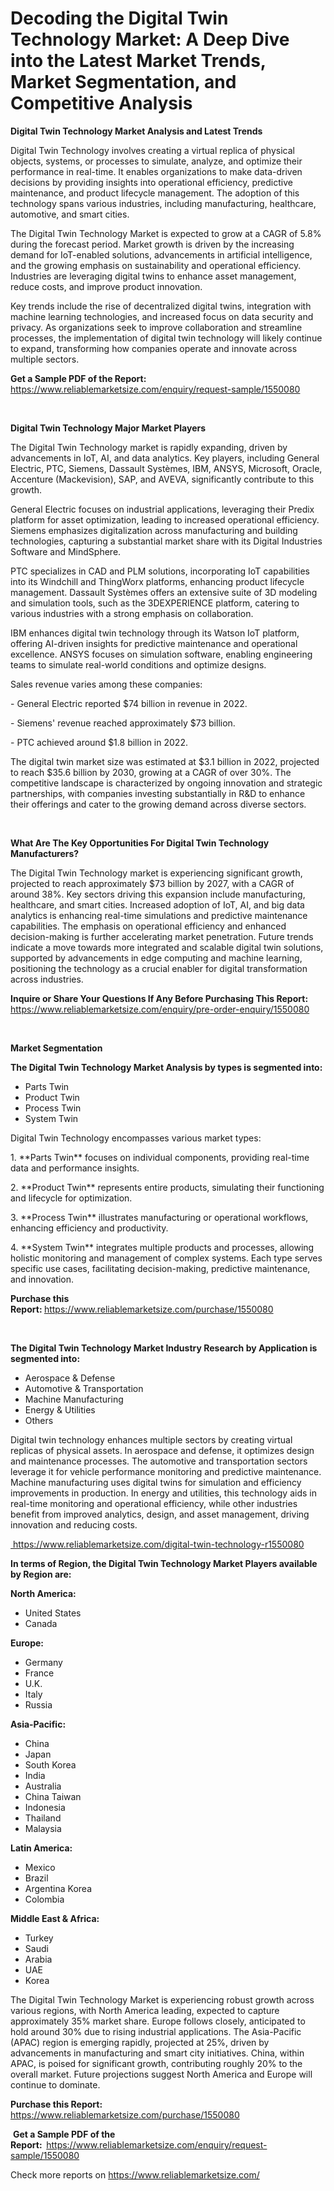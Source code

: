 <p><h1>Decoding the Digital Twin Technology Market: A Deep Dive into the Latest Market Trends, Market Segmentation, and Competitive Analysis</h1></p><p><strong>Digital Twin Technology Market Analysis and Latest Trends</strong></p>
<p><p>Digital Twin Technology involves creating a virtual replica of physical objects, systems, or processes to simulate, analyze, and optimize their performance in real-time. It enables organizations to make data-driven decisions by providing insights into operational efficiency, predictive maintenance, and product lifecycle management. The adoption of this technology spans various industries, including manufacturing, healthcare, automotive, and smart cities.</p><p>The Digital Twin Technology Market is expected to grow at a CAGR of 5.8% during the forecast period. Market growth is driven by the increasing demand for IoT-enabled solutions, advancements in artificial intelligence, and the growing emphasis on sustainability and operational efficiency. Industries are leveraging digital twins to enhance asset management, reduce costs, and improve product innovation.</p><p>Key trends include the rise of decentralized digital twins, integration with machine learning technologies, and increased focus on data security and privacy. As organizations seek to improve collaboration and streamline processes, the implementation of digital twin technology will likely continue to expand, transforming how companies operate and innovate across multiple sectors.</p></p>
<p><strong>Get a Sample PDF of the Report:&nbsp;</strong> <a href="https://www.reliablemarketsize.com/enquiry/request-sample/1550080?utm_campaign=2248&utm_medium=2&utm_source=Github&utm_content=ia&utm_term=09032025&utm_id=digital-twin-technology">https://www.reliablemarketsize.com/enquiry/request-sample/1550080</a></p>
<p>&nbsp;</p>
<p><strong>Digital Twin Technology Major Market Players</strong></p>
<p><p>The Digital Twin Technology market is rapidly expanding, driven by advancements in IoT, AI, and data analytics. Key players, including General Electric, PTC, Siemens, Dassault Systèmes, IBM, ANSYS, Microsoft, Oracle, Accenture (Mackevision), SAP, and AVEVA, significantly contribute to this growth.</p><p>General Electric focuses on industrial applications, leveraging their Predix platform for asset optimization, leading to increased operational efficiency. Siemens emphasizes digitalization across manufacturing and building technologies, capturing a substantial market share with its Digital Industries Software and MindSphere.</p><p>PTC specializes in CAD and PLM solutions, incorporating IoT capabilities into its Windchill and ThingWorx platforms, enhancing product lifecycle management. Dassault Systèmes offers an extensive suite of 3D modeling and simulation tools, such as the 3DEXPERIENCE platform, catering to various industries with a strong emphasis on collaboration.</p><p>IBM enhances digital twin technology through its Watson IoT platform, offering AI-driven insights for predictive maintenance and operational excellence. ANSYS focuses on simulation software, enabling engineering teams to simulate real-world conditions and optimize designs.</p><p>Sales revenue varies among these companies: </p><p>- General Electric reported $74 billion in revenue in 2022.</p><p>- Siemens' revenue reached approximately $73 billion.</p><p>- PTC achieved around $1.8 billion in 2022.</p><p>The digital twin market size was estimated at $3.1 billion in 2022, projected to reach $35.6 billion by 2030, growing at a CAGR of over 30%. The competitive landscape is characterized by ongoing innovation and strategic partnerships, with companies investing substantially in R&D to enhance their offerings and cater to the growing demand across diverse sectors.</p></p>
<p>&nbsp;</p>
<p><strong>What Are The Key Opportunities For Digital Twin Technology Manufacturers?</strong></p>
<p><p>The Digital Twin Technology market is experiencing significant growth, projected to reach approximately $73 billion by 2027, with a CAGR of around 38%. Key sectors driving this expansion include manufacturing, healthcare, and smart cities. Increased adoption of IoT, AI, and big data analytics is enhancing real-time simulations and predictive maintenance capabilities. The emphasis on operational efficiency and enhanced decision-making is further accelerating market penetration. Future trends indicate a move towards more integrated and scalable digital twin solutions, supported by advancements in edge computing and machine learning, positioning the technology as a crucial enabler for digital transformation across industries.</p></p>
<p><strong>Inquire or Share Your Questions If Any Before Purchasing This Report:</strong> <a href="https://www.reliablemarketsize.com/enquiry/pre-order-enquiry/1550080?utm_campaign=2248&utm_medium=2&utm_source=Github&utm_content=ia&utm_term=09032025&utm_id=digital-twin-technology">https://www.reliablemarketsize.com/enquiry/pre-order-enquiry/1550080</a></p>
<p>&nbsp;</p>
<p><strong>Market Segmentation</strong></p>
<p><strong>The Digital Twin Technology Market Analysis by types is segmented into:</strong></p>
<p><ul><li>Parts Twin</li><li>Product Twin</li><li>Process Twin</li><li>System Twin</li></ul></p>
<p><p>Digital Twin Technology encompasses various market types: </p><p>1. **Parts Twin** focuses on individual components, providing real-time data and performance insights.</p><p>2. **Product Twin** represents entire products, simulating their functioning and lifecycle for optimization.</p><p>3. **Process Twin** illustrates manufacturing or operational workflows, enhancing efficiency and productivity.</p><p>4. **System Twin** integrates multiple products and processes, allowing holistic monitoring and management of complex systems. Each type serves specific use cases, facilitating decision-making, predictive maintenance, and innovation.</p></p>
<p><strong>Purchase this Report:&nbsp;</strong><a href="https://www.reliablemarketsize.com/purchase/1550080?utm_campaign=2248&utm_medium=2&utm_source=Github&utm_content=ia&utm_term=09032025&utm_id=digital-twin-technology">https://www.reliablemarketsize.com/purchase/1550080</a></p>
<p>&nbsp;</p>
<p><strong>The Digital Twin Technology Market Industry Research by Application is segmented into:</strong></p>
<p><ul><li>Aerospace & Defense</li><li>Automotive & Transportation</li><li>Machine Manufacturing</li><li>Energy & Utilities</li><li>Others</li></ul></p>
<p><p>Digital twin technology enhances multiple sectors by creating virtual replicas of physical assets. In aerospace and defense, it optimizes design and maintenance processes. The automotive and transportation sectors leverage it for vehicle performance monitoring and predictive maintenance. Machine manufacturing uses digital twins for simulation and efficiency improvements in production. In energy and utilities, this technology aids in real-time monitoring and operational efficiency, while other industries benefit from improved analytics, design, and asset management, driving innovation and reducing costs.</p></p>
<p><a href="https://www.reliablemarketsize.com/digital-twin-technology-r1550080?utm_campaign=2248&utm_medium=2&utm_source=Github&utm_content=ia&utm_term=09032025&utm_id=digital-twin-technology">&nbsp;https://www.reliablemarketsize.com/digital-twin-technology-r1550080</a></p>
<p><strong>In terms of Region, the Digital Twin Technology Market Players available by Region are:</strong></p>
<p>
    <p> <strong> North America: </strong>
        <ul>
            <li>United States</li>
            <li>Canada</li>
        </ul>
        </p> 
    <p> <strong> Europe: </strong>
        <ul>
            <li>Germany</li>
            <li>France</li>
            <li>U.K.</li>
            <li>Italy</li>
            <li>Russia</li>
        </ul>
        </p> 
    <p> <strong> Asia-Pacific: </strong>
        <ul>
            <li>China</li>
            <li>Japan</li>
            <li>South Korea</li>
            <li>India</li>
            <li>Australia</li>
            <li>China Taiwan</li>
            <li>Indonesia</li>
            <li>Thailand</li>
            <li>Malaysia</li>
        </ul>
        </p> 
    <p> <strong> Latin America: </strong>
        <ul>
            <li>Mexico</li>
            <li>Brazil</li>
            <li>Argentina Korea</li>
            <li>Colombia</li>
        </ul>
        </p> 
    <p> <strong> Middle East & Africa: </strong>
        <ul>
            <li>Turkey</li>
            <li>Saudi</li>
            <li>Arabia</li>
            <li>UAE</li>
            <li>Korea</li>
        </ul>
    </p>
    </p>
<p><p>The Digital Twin Technology Market is experiencing robust growth across various regions, with North America leading, expected to capture approximately 35% market share. Europe follows closely, anticipated to hold around 30% due to rising industrial applications. The Asia-Pacific (APAC) region is emerging rapidly, projected at 25%, driven by advancements in manufacturing and smart city initiatives. China, within APAC, is poised for significant growth, contributing roughly 20% to the overall market. Future projections suggest North America and Europe will continue to dominate.</p></p>
<p><strong>Purchase this Report: </strong><a href="https://www.reliablemarketsize.com/purchase/1550080?utm_campaign=2248&utm_medium=2&utm_source=Github&utm_content=ia&utm_term=09032025&utm_id=digital-twin-technology">https://www.reliablemarketsize.com/purchase/1550080</a></p>
<p>&nbsp;<strong>Get a Sample PDF of the Report:&nbsp;&nbsp;</strong><a href="https://www.reliablemarketsize.com/enquiry/request-sample/1550080?utm_campaign=2248&utm_medium=2&utm_source=Github&utm_content=ia&utm_term=09032025&utm_id=digital-twin-technology">https://www.reliablemarketsize.com/enquiry/request-sample/1550080</a></p>
<p><strong></strong></p>
<p>Check more reports on <a href="https://www.reliablemarketsize.com/?utm_campaign=2248&utm_medium=2&utm_source=Github&utm_content=ia&utm_term=09032025&utm_id=digital-twin-technology">https://www.reliablemarketsize.com/</a></p>